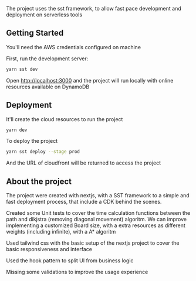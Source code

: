 The project uses the sst framework, to allow fast pace development and deployment on serverless tools
## Getting Started

You'll need the AWS credentials configured on machine

First, run the development server:


```bash
yarn sst dev

```

Open [http://localhost:3000](http://localhost:3000) and the project will run locally with online resources available on DynamoDB

## Deployment


It'll create the cloud resources to run the project

```bash
yarn dev

```
To deploy the project

```bash
yarn sst deploy --stage prod
```

And the URL of cloudfront will be returned to access the project

## About the project

The project were created with nextjs, with a SST framework to a simple and fast deployment process, that include a CDK behind the scenes.

Created some Unit tests to cover the time calculation functions between the path and dikjstra (removing diagonal movement) algoritm. We can improve implementing a customized Board size, with a extra resources as different weights (including infinite), with a A* algoritm

Used tailwind css with the basic setup of the nextjs project to cover the basic responsiveness and interface

Used the hook pattern to split UI from business logic

Missing some validations to improve the usage experience